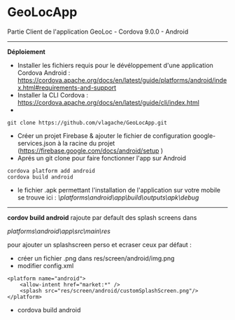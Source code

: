 # GeoLocApp
Partie Client de l'application GeoLoc - Cordova 9.0.0 - Android
*******************

__Déploiement__

- Installer les fichiers requis pour le dévéloppement d'une application Cordova Android : https://cordova.apache.org/docs/en/latest/guide/platforms/android/index.html#requirements-and-support
- Installer la CLI Cordova : https://cordova.apache.org/docs/en/latest/guide/cli/index.html
-
```
git clone https://github.com/vlagache/GeoLocApp.git
```
- Créer un projet Firebase & ajouter le fichier de configuration google-services.json à la racine du projet (https://firebase.google.com/docs/android/setup )
- Aprés un git clone pour faire fonctionner l'app sur Android

```
cordova platform add android
cordova build android
```
- le fichier .apk permettant l'installation de l'application sur votre mobile se trouve ici :
_\platforms\android\app\build\outputs\apk\debug_

*******************

__cordov build android__ rajoute par default des splash screens dans

_platforms\android\app\src\main\res_

pour ajouter un splashscreen perso et ecraser ceux par défaut :
- créer un fichier .png dans res/screen/android/img.png
- modifier config.xml
```
<platform name="android">
    <allow-intent href="market:*" />
    <splash src="res/screen/android/customSplashScreen.png"/>
</platform>
```
- cordova build android
